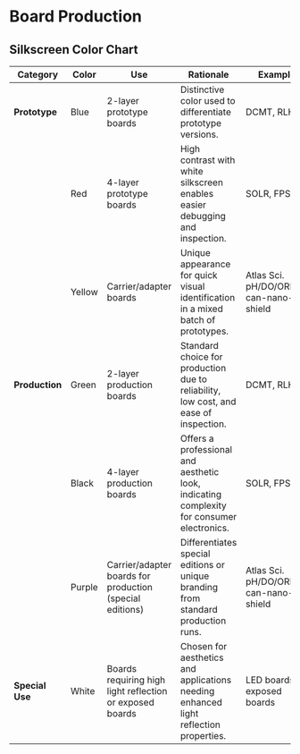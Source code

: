 # Board Production

## Silkscreen Color Chart

| **Category**    | **Color** | **Use**                                                  | **Rationale**                                                                             | **Examples**                             |
| --------------- | --------- | -------------------------------------------------------- | ----------------------------------------------------------------------------------------- | ---------------------------------------- |
| **Prototype**   | Blue      | 2-layer prototype boards                                 | Distinctive color used to differentiate prototype versions.                               | DCMT, RLHT                               |
|                 | Red       | 4-layer prototype boards                                 | High contrast with white silkscreen enables easier debugging and inspection.              | SOLR, FPSG                               |
|                 | Yellow    | Carrier/adapter boards                                   | Unique appearance for quick visual identification in a mixed batch of prototypes.         | Atlas Sci. pH/DO/ORP/EC, can-nano-shield |
| **Production**  | Green     | 2-layer production boards                                | Standard choice for production due to reliability, low cost, and ease of inspection.      | DCMT, RLHT                               |
|                 | Black     | 4-layer production boards                                | Offers a professional and aesthetic look, indicating complexity for consumer electronics. | SOLR, FPSG                               |
|                 | Purple    | Carrier/adapter boards for production (special editions) | Differentiates special editions or unique branding from standard production runs.         | Atlas Sci. pH/DO/ORP/EC, can-nano-shield |
| **Special Use** | White     | Boards requiring high light reflection or exposed boards | Chosen for aesthetics and applications needing enhanced light reflection properties.      | LED boards, exposed boards               |
